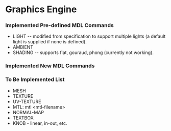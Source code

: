 # Graphics Engine
### Implemented Pre-defined MDL Commands
* LIGHT -- modified from specification to support multiple lights (a default light is supplied if none is defined).
* AMBIENT
* SHADING -- supports flat, gouraud, phong (currently not working).

### Implemented New MDL Commands
	
### To Be Implemented List
* MESH
* TEXTURE
* UV-TEXTURE
* MTL: mtl \<mtl-filename>
* NORMAL-MAP
* TEXTBOX
* KNOB - linear, in-out, etc.
